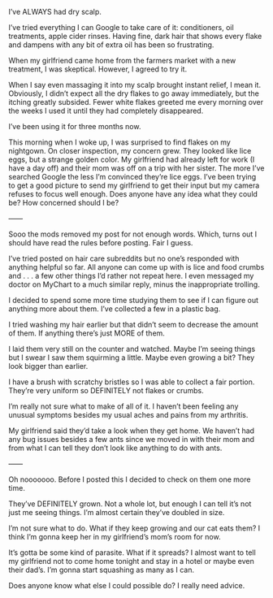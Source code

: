 I’ve ALWAYS had dry scalp.

I’ve tried everything I can Google to take care of it: conditioners, oil treatments, apple cider rinses. Having fine, dark hair that shows every flake and dampens with any bit of extra oil has been so frustrating.  

When my girlfriend came home from the farmers market with a new treatment, I was skeptical. However, I agreed to try it.

When I say even massaging it into my scalp brought instant relief, I mean it. Obviously, I didn’t expect all the dry flakes to go away immediately, but the itching greatly subsided. Fewer white flakes greeted me every morning over the weeks I used it until they had completely disappeared.

I’ve been using it for three months now.

This morning when I woke up, I was surprised to find flakes on my nightgown. On closer inspection, my concern grew. They looked like lice eggs, but a strange golden color. My girlfriend had already left for work (I have a day off) and their mom was off on a trip with her sister. The more I’ve searched Google the less I’m convinced they’re lice eggs. I’ve been trying to get a good picture to send my girlfriend to get their input but my camera refuses to focus well enough. Does anyone have any idea what they could be? How concerned should I be?

——

Sooo the mods removed my post for not enough words. Which, turns out I should have read the rules before posting. Fair I guess.

I’ve tried posted on hair care subreddits but no one’s responded with anything helpful so far. All anyone can come up with is lice and food crumbs and . . . a few other things I’d rather not repeat here. I even messaged my doctor on MyChart to a much similar reply, minus the inappropriate trolling.

I decided to spend some more time studying them to see if I can figure out anything more about them. I’ve collected a few in a plastic bag. 

I tried washing my hair earlier but that didn’t seem to decrease the amount of them. If anything there’s just MORE of them. 

I laid them very still on the counter and watched. Maybe I’m seeing things but I swear I saw them squirming a little. Maybe even growing a bit? They look bigger than earlier. 

I have a brush with scratchy bristles so I was able to collect a fair portion. They’re very uniform so DEFINITELY not flakes or crumbs. 

I’m really not sure what to make of all of it. I haven’t been feeling any unusual symptoms besides my usual aches and pains from my arthritis.

My girlfriend said they’d take a look when they get home. We haven’t had any bug issues besides a few ants since we moved in with their mom and from what I can tell they don’t look like anything to do with ants.

——

Oh nooooooo. Before I posted this I decided to check on them one more time.

They’ve DEFINITELY grown. Not a whole lot, but enough I can tell it’s not just me seeing things. I’m almost certain they’ve doubled in size.

I’m not sure what to do. What if they keep growing and our cat eats them? I think I’m gonna keep her in my girlfriend’s mom’s room for now.

It’s gotta be some kind of parasite. What if it spreads? I almost want to tell my girlfriend not to come home tonight and stay in a hotel or maybe even their dad’s. I’m gonna start squashing as many as I can.

Does anyone know what else I could possible do? I really need advice. 